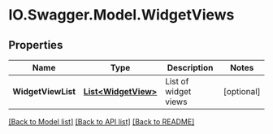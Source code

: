 # IO.Swagger.Model.WidgetViews
## Properties

Name | Type | Description | Notes
------------ | ------------- | ------------- | -------------
**WidgetViewList** | [**List&lt;WidgetView&gt;**](WidgetView.md) | List of widget views | [optional] 

[[Back to Model list]](../README.md#documentation-for-models) [[Back to API list]](../README.md#documentation-for-api-endpoints) [[Back to README]](../README.md)

